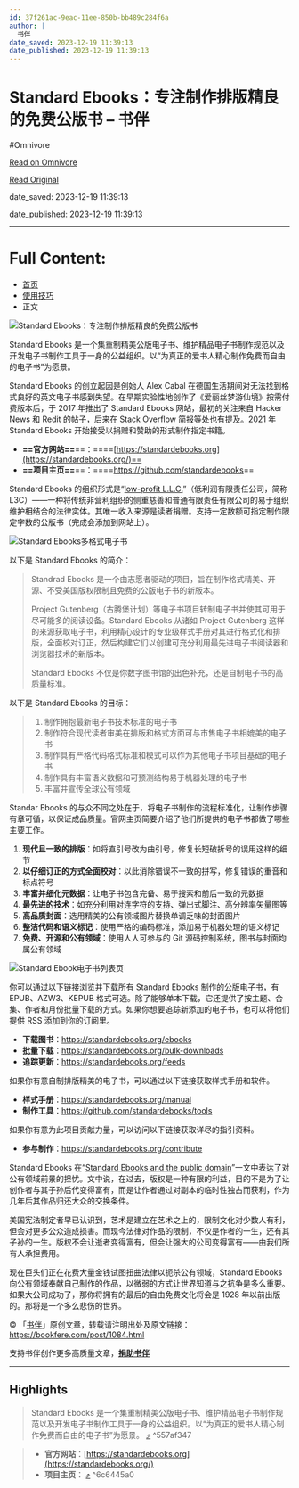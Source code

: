```yaml
---
id: 37f261ac-9eac-11ee-850b-bb489c284f6a
author: |
  书伴
date_saved: 2023-12-19 11:39:13
date_published: 2023-12-19 11:39:13
---
```


# Standard Ebooks：专注制作排版精良的免费公版书 – 书伴
#Omnivore

[Read on Omnivore](https://omnivore.app/me/standard-ebooks-18c83bdc11b)

[Read Original](https://bookfere.com/post/1084.html)

date_saved: 2023-12-19 11:39:13

date_published: 2023-12-19 11:39:13

--- 

# Full Content: 

* [首页](https://bookfere.com/)
* [使用技巧](https://bookfere.com/category/skills)
* 正文

![Standard Ebooks：专注制作排版精良的免费公版书](https://proxy-prod.omnivore-image-cache.app/780x0,swvPFV62_e4z-45Q8w8CToWYiFCC6CCYyKNLzoNVaB-0/https://bookfere.com/wp-content/uploads/2023/12/standard-ebooks.jpg)

Standard Ebooks 是一个集重制精美公版电子书、维护精品电子书制作规范以及开发电子书制作工具于一身的公益组织。以“为真正的爱书人精心制作免费而自由的电子书”为愿景。

Standard Ebooks 的创立起因是创始人 Alex Cabal 在德国生活期间对无法找到格式良好的英文电子书感到失望。在早期实验性地创作了《爱丽丝梦游仙境》按需付费版本后，于 2017 年推出了 Standard Ebooks 网站，最初的关注来自 Hacker News 和 Redit 的帖子，后来在 Stack Overflow 简报等处也有提及。2021 年 Standard Ebooks 开始接受以捐赠和赞助的形式制作指定书籍。

* **==官方网站==**==：====[https://standardebooks.org](https://standardebooks.org/)==
* **==项目主页==**==：====<https://github.com/standardebooks>==

Standard Ebooks 的组织形式是“[low-profit L.L.C.](https://en.wikipedia.org/wiki/Low-profit%5Flimited%5Fliability%5Fcompany)”（低利润有限责任公司，简称 L3C）——一种将传统非营利组织的侧重慈善和普通有限责任有限公司的易于组织维护相结合的法律实体。其唯一收入来源是读者捐赠。支持一定数额可指定制作限定字数的公版书（完成会添加到网站上）。

![Standard Ebooks多格式电子书](https://proxy-prod.omnivore-image-cache.app/780x320,s7GCJOjSJQDioZiTE73DjUcx0pRSAoDdVBkfMPj_ncs4/https://bookfere.com/wp-content/uploads/2023/12/standard-ebooks_1.jpg)

以下是 Standard Ebooks 的简介：

> Standrad Ebooks 是一个由志愿者驱动的项目，旨在制作格式精美、开源、不受美国版权限制且免费的公版电子书的新版本。
> 
> Project Gutenberg（古腾堡计划）等电子书项目转制电子书并使其可用于尽可能多的阅读设备。Standard Ebooks 从诸如 Project Gutenberg 这样的来源获取电子书，利用精心设计的专业级样式手册对其进行格式化和排版，全面校对订正，然后构建它们以创建可充分利用最先进电子书阅读器和浏览器技术的新版本。
> 
> Standard Ebooks 不仅是你数字图书馆的出色补充，还是自制电子书的高质量标准。

以下是 Standard Ebooks 的目标：

> 1. 制作拥抱最新电子书技术标准的电子书
> 2. 制作符合现代读者审美在排版和格式方面可与市售电子书相媲美的电子书
> 3. 制作具有严格代码格式标准和模式可以作为其他电子书项目基础的电子书
> 4. 制作具有丰富语义数据和可预测结构易于机器处理的电子书
> 5. 丰富并宣传全球公有领域

Standar Ebooks 的与众不同之处在于，将电子书制作的流程标准化，让制作步骤有章可循，以保证成品质量。官网主页简要介绍了他们所提供的电子书都做了哪些主要工作。

1. **现代且一致的排版**：如将直引号改为曲引号，修复长短破折号的误用这样的细节
2. **以仔细订正的方式全面校对**：以此消除错误不一致的拼写，修复错误的重音和标点符号
3. **丰富并细化元数据**：让电子书包含完备、易于搜索和前后一致的元数据
4. **最先进的技术**：如充分利用对连字符的支持、弹出式脚注、高分辨率矢量图等
5. **高品质封面**：选用精美的公有领域图片替换单调乏味的封面图片
6. **整洁代码和语义标记**：使用严格的编码标准，添加易于机器处理的语义标记
7. **免费、开源和公有领域**：使用人人可参与的 Git 源码控制系统，图书与封面均属公有领域

![Standard Ebook电子书列表页](https://proxy-prod.omnivore-image-cache.app/780x1067,s4bOThV7U_BQ7fQzLgO6XI3SxMbu6ZyVJtYq0KJaube4/https://bookfere.com/wp-content/uploads/2023/12/standard-ebooks_2.jpg)

你可以通过以下链接浏览并下载所有 Standard Ebooks 制作的公版电子书，有 EPUB、AZW3、KEPUB 格式可选。除了能够单本下载，它还提供了按主题、合集、作者和月份批量下载的方式。如果你想要追踪新添加的电子书，也可以将他们提供 RSS 添加到你的订阅里。

* **下载图书**：<https://standardebooks.org/ebooks>
* **批量下载**：<https://standardebooks.org/bulk-downloads>
* **追踪更新**：<https://standardebooks.org/feeds>

如果你有意自制排版精美的电子书，可以通过以下链接获取样式手册和软件。

* **样式手册**：<https://standardebooks.org/manual>
* **制作工具**：<https://github.com/standardebooks/tools>

如果你有意为此项目贡献力量，可以访问以下链接获取详尽的指引资料。

* **参与制作**：<https://standardebooks.org/contribute>

Standard Ebooks 在“[Standard Ebooks and the public domain](https://standardebooks.org/about/standard-ebooks-and-the-public-domain)”一文中表达了对公有领域前景的担忧。文中说，在过去，版权是一种有限的利益，目的不是为了让创作者与其子孙后代变得富有，而是让作者通过对副本的临时性独占而获利，作为几年后其作品归还大众的交换条件。

美国宪法制定者早已认识到，艺术是建立在艺术之上的，限制文化对少数人有利，但会对更多公众造成损害。而现今法律对作品的限制，不仅是作者的一生，还有其子孙的一生。版权不会让逝者变得富有，但会让强大的公司变得富有——由我们所有人承担费用。

现在巨头们正在花费大量金钱试图扭曲法律以扼杀公有领域，Standard Ebooks 向公有领域奉献自己制作的作品，以微弱的方式让世界知道与之抗争是多么重要。如果大公司成功了，那你将拥有的最后的自由免费文化将会是 1928 年以前出版的。那将是一个多么悲伤的世界。

© 「[书伴](https://bookfere.com/)」原创文章，转载请注明出处及原文链接：<https://bookfere.com/post/1084.html>

支持书伴创作更多高质量文章，**[捐助书伴](https://bookfere.com/donate "让金钱为有意义的事情出一分力！")**

---

## Highlights

> Standard Ebooks 是一个集重制精美公版电子书、维护精品电子书制作规范以及开发电子书制作工具于一身的公益组织。以“为真正的爱书人精心制作免费而自由的电子书”为愿景。 [⤴️](https://omnivore.app/me/standard-ebooks-18c83bdc11b#557af347-899f-42a9-8905-704bd34a8885)  ^557af347

> * **官方网站**：[https://standardebooks.org](https://standardebooks.org/)
> * **项目主页**： [⤴️](https://omnivore.app/me/standard-ebooks-18c83bdc11b#6c6445a0-63c7-4fc7-b7d0-6586f82b625e)  ^6c6445a0

